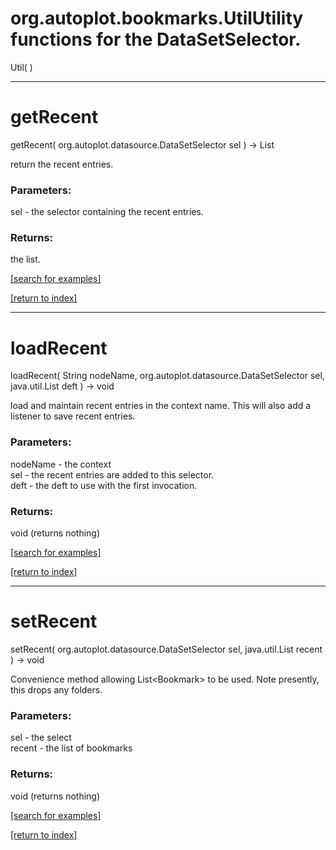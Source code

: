 # org.autoplot.bookmarks.UtilUtility functions for the DataSetSelector.
Util( )


***
<a name="getRecent"></a>
# getRecent
getRecent( org.autoplot.datasource.DataSetSelector sel ) &rarr; List

return the recent entries.

### Parameters:
sel - the selector containing the recent entries.

### Returns:
the list.

<a href="https://github.com/autoplot/dev/search?q=getRecent&unscoped_q=getRecent">[search for examples]</a>

<a href="https://github.com/autoplot/documentation/blob/master/javadoc/index-all.md">[return to index]</a>

***
<a name="loadRecent"></a>
# loadRecent
loadRecent( String nodeName, org.autoplot.datasource.DataSetSelector sel, java.util.List deft ) &rarr; void

load and maintain recent entries in the context name.  This will also add
 a listener to save recent entries.

### Parameters:
nodeName - the context
<br>sel - the recent entries are added to this selector.
<br>deft - the deft to use with the first invocation.

### Returns:
void (returns nothing)


<a href="https://github.com/autoplot/dev/search?q=loadRecent&unscoped_q=loadRecent">[search for examples]</a>

<a href="https://github.com/autoplot/documentation/blob/master/javadoc/index-all.md">[return to index]</a>

***
<a name="setRecent"></a>
# setRecent
setRecent( org.autoplot.datasource.DataSetSelector sel, java.util.List recent ) &rarr; void

Convenience method allowing List&lt;Bookmark&gt; to be used.  Note presently, this drops any folders.

### Parameters:
sel - the select
<br>recent - the list of bookmarks

### Returns:
void (returns nothing)


<a href="https://github.com/autoplot/dev/search?q=setRecent&unscoped_q=setRecent">[search for examples]</a>

<a href="https://github.com/autoplot/documentation/blob/master/javadoc/index-all.md">[return to index]</a>

